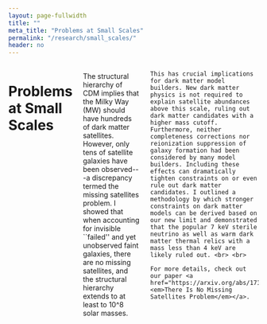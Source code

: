```yaml
---
layout: page-fullwidth
title: ""
meta_title: "Problems at Small Scales"
permalink: "/research/small_scales/"
header: no
---
```

<div class="row t30">
  <div class="medium-8 columns medium-offset-2">
    <h1>Problems at Small Scales</h1>
    <br>
    The structural hierarchy of CDM implies that the Milky Way (MW) should have hundreds of dark matter satellites.  However, only tens of satellite galaxies have been observed---a discrepancy termed the missing satellites problem.  I showed that when accounting for invisible ``failed'' and yet unobserved faint galaxies, there are no missing satellites, and the structural hierarchy extends to at least to 10^8 solar masses. <br> <br>

    This has crucial implications for dark matter model builders. New dark matter physics is not required to explain satellite abundances above this scale, ruling out dark matter candidates with a higher mass cutoff. Furthermore, neither completeness corrections nor reionization suppression of galaxy formation had been considered by many model builders. Including these effects can dramatically tighten constraints on or even rule out dark matter candidates. I outlined a methodology by which stronger constraints on dark matter models can be derived based on our new limit and demonstrated that the popular 7 keV sterile neutrino as well as warm dark matter thermal relics with a mass less than 4 keV are likely ruled out. <br> <br>

    For more details, check out our paper <a href="https://arxiv.org/abs/1711.06267"><em>There Is No Missing Satellites Problem</em></a>.
  </div>
</div>


<br> <br>
<script async class="speakerdeck-embed" data-id="7ec9b507400348e1bf35b41fc6e299b4" data-ratio="1.29456384323641" src="//speakerdeck.com/assets/embed.js"></script>


<br> <br>
<script async class="speakerdeck-embed" data-id="c1a281c294744fc09710eb30968484d3" data-ratio="1.77162629757785" src="//speakerdeck.com/assets/embed.js"></script>
